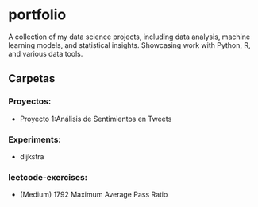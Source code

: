 # portfolio
A collection of my data science projects, including data analysis, machine learning models, and statistical insights. Showcasing work with Python, R, and various data tools.

## Carpetas

### Proyectos:
- Proyecto 1:Análisis de Sentimientos en Tweets

### Experiments:
- dijkstra

### leetcode-exercises:
- (Medium) 1792 Maximum Average Pass Ratio 
  
